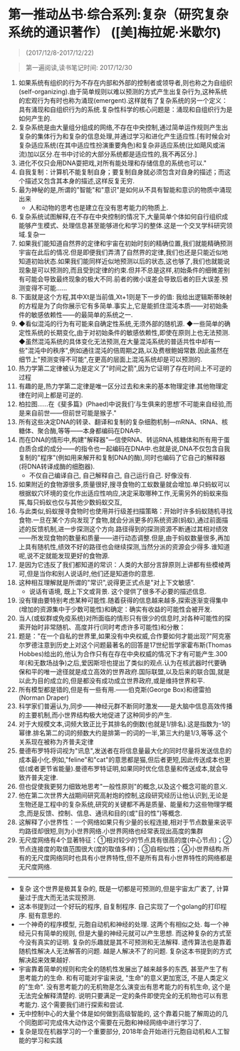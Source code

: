 # 第一推动丛书·综合系列:复杂（研究复杂系统的通识著作） ([美]梅拉妮·米歇尔)

> (2017/12/8-2017/12/22)

> 第一遍阅读,读书笔记时间: 2017/12/30

1. 如果系统有组织的行为不存在内部和外部的控制者或领导者,则也称之为自组织(self-organizing).由于简单规则以难以预测的方式产生出复杂行为,这种系统的宏观行为有时也称为涌现(emergent).这样就有了复杂系统的另一个定义：具有涌现和自组织行为的系统.复杂性科学的核心问题是：涌现和自组织行为是如何产生的.
2. 复杂系统是由大量组分组成的网络,不存在中央控制,通过简单运作规则产生出复杂的集体行为和复杂的信息处理,并通过学习和进化产生适应性.[有时候会对复杂适应系统(在其中适应性扮演重要角色)和复杂非适应系统(比如飓风或湍流)加以区分.在书中讨论的大部分系统都是适应性的,我不再区分.]
3. 进化不仅只会用DNA耍把戏,对所有能处理和存储信息的系统也可以."
4. 自我复制：计算机不能复制自身；要复制自身就必须包含对自身的描述；而这个描述又包含其本身的描述,这样反复无穷.
5. 最为神秘的是,所谓的"智能"和"意识"是如何从不具有智能和意识的物质中涌现出来
    * 人和动物的思考也是建立在没有思考能力的物质上.
6. 复杂系统试图解释,在不存在中央控制的情况下,大量简单个体如何自行组织成能够产生模式、处理信息甚至能够进化和学习的整体.这是一个交叉学科研究领域.复杂一
7. 如果我们能知道自然界的定律和宇宙在初始时刻的精确位置,我们就能精确预测宇宙在此后的情况.但是即便我们弄清了自然界的定律,我们也还是只能近似地知道初始状态.如果我们能同样近似地预测以后的状态,这也够了,我们也就能说现象是可以预测的,而且受到定律的约束.但并不总是这样,初始条件的细微差别有可能会导致最终现象的极大不同.前者的微小误差会导致后者的巨大误差.预测变得不可能……
8. 下面就是这个方程,其中Xt是当前值,Xt+1则是下一步的值: 我给出逻辑斯蒂映射的方程是为了向你展示它有多简单.事实上,它是能抓住混沌本质——对初始条件的敏感依赖性——的最简单的系统之一.
9. ◆看似混沌的行为有可能来自确定性系统,无须外部的随机源. ◆一些简单的确定性系统的长期变化,由于对初始条件的敏感依赖性,即使在原则上也无法预测. ◆虽然混沌系统的具体变化无法预测,在大量混沌系统的普适共性中却有一些"混沌中的秩序",例如通往混沌的倍周期之路,以及费根鲍姆常数.因此虽然在细节上"预测变得不可能",在更高的层面上混沌系统却是可以预测的.
10. 热力学第二定律被认为是定义了"时间之箭",因为它证明了存在时间上不可逆的过程
11. 有趣的是,热力学第二定律是唯一区分过去和未来的基本物理定律.其他物理定律在时间上都是可逆的.
13. 柏拉图……在《斐多篇》(Phaed)中说我们‘与生俱来的思想’不可能来自经验,而是来自前世——但前世可能是猴子."
14. 所有这些决定DNA的转录、翻译和复制的复杂细胞机制—mRNA、tRNA、核糖体、聚合酶,等等——本身都编码在DNA中.
15. 而在DNA的情形中,构建"解释器"—信使RNA、转运RNA,核糖体和所有用于蛋白质合成的成分——的指令也一起编码在DNA中.也就是说,DNA不仅包含自我复制的"程序"(例如用来解开和复制DNA的酶),同时也编码了它自己的解释器(将DNA转译成酶的细胞器).
    * 不仅自己编译自己, 自己解释自己, 自己运行自己. 好像没有.
16. 如果附近的食物源很多,质量很好,搜寻食物的工蚁数量就会增加.单只蚂蚁可以根据蚁穴环境的变化作出适应性响应,决定采取哪种工作,无需另外的蚂蚁来指挥,每只蚂蚁也仅与其他少数蚂蚁交互,
17. 与此类似,蚂蚁搜寻食物时也使用并行级差扫描策略：开始时许多蚂蚁随机寻找食物.一旦在某个方向发现了食物,就会分派更多的系统资源(蚂蚁),通过前面描述的反馈机制,进一步探测这个方向.路径得到的探测资源不断通过其相对绩效——所发现食物的数量和质量——进行动态调整.但是,由于蚂蚁数量很多,再加上具有随机性,绩效不好的路径也会继续探测,当然分派的资源会少得多.谁知道呢,说不定就能发现更好的食物源.
18. 是因为它违反了我们都知道的常识：人类的大部分言辞原则上讲都有些模棱两可,但是当你和别人说话时,他们还是知道你的意思.
20. 这种相互理解就是所谓的"常识",说得更正式点是"对上下文敏感".
    * 说话有语境, 既上下文或背景. 这个提供了很多不必要的描述信息.
21. 没有理由要特别考虑某种可能性.随着获得的信息越来越多,探索逐渐变得集中(增加的资源集中于少数可能性)和确定：确实有收益的可能性会被开发.
22. 当人(或蚁群或免疫系统)对所面临的情形只有很少的信息时,对各种可能性的探索开始时非常随机、高度并行(同时考虑许多可能性)和分散：
23. 题是："在一个自私的世界里,如果没有中央权威,合作要如何才能出现?"阿克塞尔罗德注意到历史上对这个问题最著名的回答是17世纪哲学家霍布斯(Thomas Hobbes)给出的,他认为合作只有在存在中央权威的情况下才有可能产生.300年(和无数场战争)之后,爱因斯坦也提出了类似的观点.认为在核武器时代要确保和平的唯一途径就是成立高效的世界政府.国际联盟,以及后来的联合国,就是以此为目的成立的,但是都没有成功成立世界政府,或是维持世界和平.
24. 所有模型都是错的,但是有一些有用.——伯克斯(George Box)和德雷拍(Norman Draper)
25. 科学家们普遍认为,同步——神经元群不断同时激发——是大脑中信息高效传播的主要机制,而小世界结构极大地促进了这种同步的产生.
26. 对于大规模文本,词频大致正比于其排名的倒数(也就是1/排名).这是指数为-1的幂律.排名第二的词的频数大约是排第一的词的一半,第三大约是1/3,等等.这个关系现在被称为齐普夫定律
27. 曼德布罗特将词视为"讯息",发送者在将信息量最大化的同时尽量将发送信息的成本最小化.例如,"feline"和"cat"的意思都是猫,但后者更短,因此传送成本也更低(或者更节省能量).曼德布罗特证明,如果同时优化信息量和传送成本,就会导致齐普夫定律.
28. 但也促使我更努力细致地思考"一般性原则"的概念,以及这个概念可能的意义.
29. 他在第二次世界大战期间研究高射炮的控制,这段研究经历让他认识到,无论是生物还是工程中的复杂系统,研究的关键都不再是质量、能量和力这些物理学概念,而是反馈、控制、信息、通讯和目的(或"目的性")等概念.
30. 这解释了小世界性：一个网络如果只有少量的长程连接,相对于节点数量来说平均路径却很短,则为小世界网络.小世界网络也经常表现出高度的集群
31. 无尺度网络有4个显著特征：①相对较少的节点具有很高的度(中心节点)；②节点连接度的取值范围很大(度的取值多样)；③自相似性；④小世界结构.所有的无尺度网络同时也具有小世界特性,但不是所有具有小世界特性的网络都是无尺度网络.


----

* 复杂 这个世界是极其复杂的, 既是一切都是可预测的,但是宇宙太广袤了, 计算量过于庞大而无法实现预测.
* 这本书提到过一个好玩的程序, 自复制程序. 自己实现了一个golang的打印程序. 挺有意思的. 
* 一个神奇的程序模型, 元胞自动机和神经的处理. 这两个有相似之处. 每一个神经元只有简单的规则, 但是大量的神经元就可以产生思想. 而这种复杂的方式至今没有真实的证明. 复杂的乐趣就是其不可预测和无法解释. 遗传算法也是靠着随机性解决人无法解答的问题. 越是人解决不了的问题. 复杂这本书提到的方式解决起来效果越好.
* 宇宙靠着简单的规则和完全的随机性发展出了越来越多的东西, 甚至产生了有思考能力的生命. 和有可能对宇宙来说, "生命"的意义更加宽泛, 不是人类定义的"生命". 没有思考能力的无机物是怎么演变出有思考能力的有机生命, 这个是无法完全解释清楚的. 说明只要满足一定的条件即使完全的无机物也可以有思考能力. 这个需要我们进行探索和尝试.
* 无中控制中心的大量个体是如何做到高级智能的, 这个靠着只能了解周边的几个同胞即可完成伟大动作这个需要在元胞和神经网络中进行学习了.
* 复杂是现在机器学习的一个重要部分, 2018年会开始进行元胞自动机和人工智能的学习和实践
